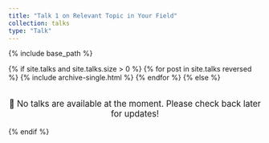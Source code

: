 ```yaml
---
title: "Talk 1 on Relevant Topic in Your Field"
collection: talks
type: "Talk"
---
```




{% include base_path %}

{% if site.talks and site.talks.size > 0 %}
  {% for post in site.talks reversed %}
    {% include archive-single.html %}
  {% endfor %}
{% else %}
  <p style="text-align: center; font-size: 1.2em; margin-top: 2em;">
    📢 No talks are available at the moment. Please check back later for updates!
  </p>
{% endif %}
